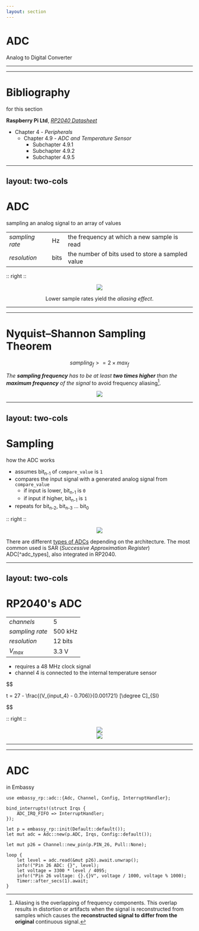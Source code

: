 ```yaml
---
layout: section
---
```

# ADC
Analog to Digital Converter

---
---
# Bibliography
for this section

**Raspberry Pi Ltd**, *[RP2040 Datasheet](https://datasheets.raspberrypi.com/rp2040/rp2040-datasheet.pdf)*
   - Chapter 4 - *Peripherals*
     - Chapter 4.9 - *ADC and Temperature Sensor*
       - Subchapter 4.9.1
       - Subchapter 4.9.2
       - Subchapter 4.9.5

---
layout: two-cols
---
# ADC
sampling an analog signal to an array of values

<style>
.two-columns {
    grid-template-columns: 3fr 5fr;
}
</style>

| | | |
|-|-|-|
| *sampling rate* | Hz | the frequency at which a new sample is read |
| *resolution* | bits | the number of bits used to store a sampled value |

:: right ::

<div align="center">
<img src="/adc/sampling_values.svg" class="rounded w-150">
</div>

<div align="center">

Lower sample rates yield the *aliasing effect*.

</div>

---
---
# Nyquist–Shannon Sampling Theorem

<div grid="~ cols-2 gap-5">

<div>

$$
sampling_f >= 2 \times max_{f}
$$

*The **sampling frequency** has to be at least **two times higher** than the **maximum frequency** of the signal* to avoid frequency aliasing[^aliasing].

[^aliasing]: Aliasing is the overlapping of frequency components. This overlap results in distortion or artifacts when the signal is reconstructed from samples which causes the **reconstructed signal to differ from the original** continuous signal.

</div>

<div align="center">
<img src="/adc/sample_rate.jpg" class="rounded w-150">
</div>

</div>

---
layout: two-cols
---
# Sampling
how the ADC works

<style>
.two-columns {
    grid-template-columns: 3fr 6fr;
}
</style>

- assumes bit<sub>n-1</sub> of `compare_value` is `1`
- compares the input signal with a generated analog signal from `compare_value`
  - if input is lower, bit<sub>n-1</sub> is `0`
  - if input if higher, bit<sub>n-1</sub> is `1`
- repeats for bit<sub>n-2</sub>, bit<sub>n-3</sub> ... bit<sub>0</sub>

:: right ::

<div align="center">
<img src="/adc/adc.svg" class="rounded w-150">
</div>

There are different [types of ADCs](https://www.monolithicpower.com/en/analog-to-digital-converters/introduction-to-adcs/types-of-adcs) depending on the architecture. 
The most common used is SAR (*Successive Approximation Register*) ADC[^adc_types], also integrated in RP2040.

---
layout: two-cols
---

# RP2040's ADC 

<style>
.two-columns {
    grid-template-columns: 4fr 5fr;
}
</style>

| | |
|-|-|
| *channels* | 5 |
| *sampling rate* | 500 kHz |
| *resolution* | 12 bits |
| *V<sub>max</sub>* | 3.3 V |

- requires a 48 MHz clock signal
- channel 4 is connected to the internal temperature sensor

$$

t = 27 - \frac{(V_{input\_4} - 0.706)}{0.001721} [\degree C]_{SI}

$$

:: right ::

<div align="center">
<img src="/adc/adc_rp2040.png" class="rounded w-150">
</div>

<div align="center">
<img src="/pwm/rp2040_adafruit_pinout.png" class="rounded w-80">
</div>


---
---
# ADC
in Embassy

```rust{all|1|3-5|7|8|10|13-14|15|15,16|17|12,13,15,17,18}
use embassy_rp::adc::{Adc, Channel, Config, InterruptHandler};

bind_interrupts!(struct Irqs {
    ADC_IRQ_FIFO => InterruptHandler;
});

let p = embassy_rp::init(Default::default());
let mut adc = Adc::new(p.ADC, Irqs, Config::default());

let mut p26 = Channel::new_pin(p.PIN_26, Pull::None);

loop {
    let level = adc.read(&mut p26).await.unwrap();
    info!("Pin 26 ADC: {}", level);
    let voltage = 3300 * level / 4095;
    info!("Pin 26 voltage: {}.{}V", voltage / 1000, voltage % 1000);
    Timer::after_secs(1).await;
}
```

